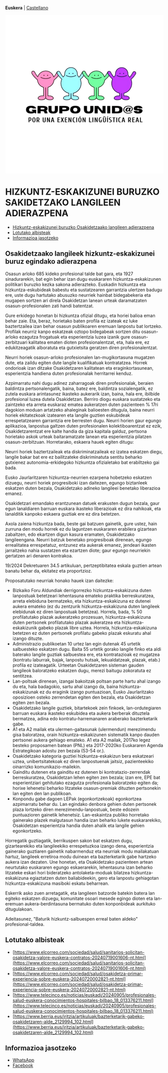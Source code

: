 **Euskera** | [Castellano](es)

<img src="grupos-unidos.png" alt="Grupos unidos, por una exección lingüística real" width="600">

# HIZKUNTZ-ESKAKIZUNEI BURUZKO SAKIDETZAKO LANGILEEN ADIERAZPENA 

* [Hizkuntz-eskakizunei buruzko Osakidetzaako langileen adierazpena](#hizkuntz-eskakizunei-buruzko-osakidetzaako-langileen-adierazpena)
* [Lotutako albisteak](#lotutako-albisteak)
* [Informazioa jasotzeko](#informazioa-jasotzeko)

## Osakidetzaako langileek hizkuntz-eskakizunei buruz egindako adierazpena

Osasun arloko 685 kideko profesional talde bat gara, eta 1927 sinadurarekin, bat egin behar izan dugu euskararen hizkuntza-eskakizunen politikari buruzko kezka sakona adierazteko. Euskadin hizkuntza eta hizkuntza-eskubideak babestu eta sustatzearen garrantzia ulertzen badugu ere, uste dugu hartutako abusuzko neurriek hainbat bidegabekeria eta mugapen sortzen ari direla Osakidetzan lanean urteak daramatzaten osasun-profesionalen zati handi batentzat.

Gure erkidego honetan bi hizkuntza ofizial ditugu, eta horiei balioa eman behar zaie. Eta, beraz, horietako baten profila ez izateak ez luke baztertzailea izan behar osasun publikoaren eremuan lanpostu bat lortzeko. Profilak neurriz kanpo eskatzeak oztopo bidegabeak sortzen ditu osasun-arloko ezagutza frogatuak eta esperientzia luzea izanik gure osasun-zerbitzuari kalitatea ematen dioten profesionalentzat, eta, hala ere, ez edukitzeagatik alboratuta eta gutxietsita geratzen diren profesionalentzat.

Neurri horiek osasun-arloko profesionalen lan-mugikortasuna mugatzen dute, eta zaildu egiten dute langile kualifikatuak kontratatzea. Horrek ondorioak izan ditzake Osakidetzaren kalitatean eta eraginkortasunean, esperientzia handiena duten profesionalak herritarrei kenduz.

Azpimarratu nahi dugu adinez zaharragoak diren profesionalak, beraien baldintza pertsonalengatik, baina, batez ere, baldintza sozialengatik, ez zutela euskara arintasunez ikasteko aukerarik izan, baina, hala ere, ibilbide profesional luzea dutela Osakidetzan. Berriro diogu euskara sustatzeko eta zaintzeko eta arreta euskaraz ematea aukeratzen duten pazienteen % 17ri dagokion moduan artatzeko ahaleginak balioesten ditugula, baina neurri horiek ekitatezkoak izatearen eta langile guztien eskubideak errespetatzearen garrantzia ere berresten dugu. Neurri horien gaur egungo aplikazioa, lanpostua galtzen duten profesionalen kolektiboarentzat ez ezik, Osakidetzarentzat ere kalte handia da giza kapitala galduz, pertsona horietako askok urteak baitaramatzate lanean eta esperientzia pilatzen osasun-zerbitzuan. Horretarako, eskaera hauek egiten ditugu:

Neurri horiek baztertzaileak eta diskriminatzaileak ez izatea eskatzen diegu, langile bakar bat ere ez bailitzateke diskriminatuta sentitu beharko gutxienez autonomia-erkidegoko hizkuntza ofizialetako bat erabiltzeko gai bada.

Eusko Jaurlaritzaren hizkuntza-neurrien ezarpena hobetzeko eskatzen dizuegu, neurri horiek progresiboki izan daitezen, egungo biztanleek eskatzen duten bezala, Osakidetzako adineko langileei benetako liberazioa emanez.

Osakidetzari emandako erantzunean datuek erakusten dugun bezala, gaur egun lanaldiaren barruan euskara ikasteko liberazioak ez dira nahikoak, eta lanalditik kanpoko eskaera guztiak ere ez dira betetzen.

Axola zaiena hizkuntza bada, beste gai batzuen gainetik, gure ustez, hain zurruna den modu horrek ez du laguntzen euskararen erabilera gizartean zabaltzen, edo ekartzen digun kasura eramaten, Osakidetzako langileengana. Neurri batzuk benetako progresiboak direnean, egungo errealitatea errespetatuz, entzunez eta aukerak emanez, jendeari ikasten jarraitzeko nahia sustatzen eta ezartzen diote; gaur egungo neurriekin gertatzen ari denaren kontrakoa.

19/2024 Dekretuaren 34.5 artikuluan, pertzeptibitatea eskala guztien artean banatu behar da, ekitatez eta proportzioz.

Proposatutako neurriak honako hauek izan daitezke:

* Bizkaiko Foru Aldundiak derrigorrezko hizkuntza-eskakizuna duten lanpostuak betetzeari lehentasuna emateko praktika berreskuratzea, arreta elebiduna bermatzeko, eta hizkuntza-eskakizuna ez dutenei aukera emateko (ez du zentzurik hizkuntza-eskakizuna duten langileek elebidunak ez diren lanpostuak betetzea). Horrela, bada, % 50 profilatutako plazak aukeratzeko prozesuan, hizkuntza-eskakizuna duten pertsonek profilatutako plazak aukeratzea eta hizkuntza-eskakizunik gabeko plazak libre uztea. Horrela, hizkuntza-eskakizuna betetzen ez duten pertsonek profilatu gabeko plazak eskuratu ahal izango dituzte.
* Administrazio publikoetan 10 urtez lan egin dutenak 45 urtetik salbuesteko eskatzen dugu. Baita 55 urtetik gorako langile finko eta aldi baterako langile guztiak salbuestea ere, eta kontratazioak ez mugatzea (kontratu laburrak, bajak, lanpostu hutsak, lekualdatzeak, plazak, etab.) profila ez izateagatik. Urteetan Osakidetzaren sisteman gauden langileok baloratzeko eskatzen dugu, merezi baitugu zokoratuta ez sentitzea.
* Lan-poltsak direnean, izangai bakoitzak poltsan parte hartu ahal izango du eta, hala badagokio, sartu ahal izango da, baina hizkuntza-eskakizunak ez du eraginik izango puntuazioan, Eusko Jaurlaritzako oposizioen osteko zerrendetan egiten den bezala, eta Osakidetzan egiten zen bezala.
* Osakidetzako langile guztiek, bitartekoek zein finkoek, lan-ordutegiaren barruan euskara ikasteko eskubidea eta aukera berberak dituztela bermatzea, adina edo kontratu-harremanaren araberako bazterketarik gabe.
* A1 eta A2 mailak eta ulermen-gaitasunak (ulermendun) merezimendu gisa baloratzea, orain hizkuntza-eskakizunen sistematik kanpo dauden pertsonei aukera gehiago emateko. A1 eta A2 mailak, 2017ko legez besteko proposamen batean (PNL) eta 2017-2020ko Euskararen Agenda Estrategikoan adostu zen bezala (53-54 or.).
* Osakidetzako kategoria guztiei hizkuntza-eskakizun bera eskatzeari uztea, unibertsitatekoak ez diren lanpostuenak jaitsiz, pazienteekiko oinarrizko komunikazio-mailekin.
* Gainditu dutenen eta gainditu ez dutenen bi kontratazio-zerrendak berreskuratzea, Osakidetzan lehen egiten zen bezala; izan ere, EPE bat esperientziari gehitutako ezagutza profesionala baloratzeko egiten da; horixe lehenetsi beharko litzateke osasun-premiak dituzten pertsonekin lan egiten den lan publikoan.
* Konpondu gabe dagoen LEPak (egonkortzekoak) egonkortzea azpimarratu behar du. Lan egindako denbora gehien duten pertsonek plaza lortzeko diren merezimendu-lanpostuak, beste edozein puntuazioren gainetik lehenetsiz. Lan-eskaintza publiko horretako gainerako plazek malgutasun handia izan beharko lukete euskararekiko, Osakidetzan esperientzia handia duten ahalik eta langile gehien egonkortzeko.

Horregatik guztiagatik, berrikuspen sakon bat eskatzen dugu, gizartearekiko eta langileekiko errespetuzkoa izango dena, esperientzia gainerako guztiaren gainetik nabarmenduz eta neurriak modu mailakatuan hartuz, langileek erretiroa modu duinean eta bazterketarik gabe hartzeko aukera izan dezaten. Une honetan, eta Osakidetzako pazienteen artean neurtutako euskararen egungo eskaerarekin, lehentasuna izan beharko litzateke eskari hori bideratzeko antolaketa-moduak bilatzea hizkuntza-eskakizuna egiaztatzen duten baliabideekin, gero eta lanpostu gehiagotan hizkuntza-eskakizuna masiboki eskatu beharrean.

Eskerrik asko zuen arretagatik, eta langileen batzorde batekin batera lan egiteko eskatzen dizuegu, komunitate osoari mesede egingo dioten eta lan-eremuan aukera-berdintasuna bermatuko duten konponbideak aurkituko ditugulakoan.

Adeitasunez,
"Baturik hizkuntz-salbuespen erreal baten aldeko" profesional-taldea.


## Lotutako albisteak

* [https://www.elcorreo.com/sociedad/salud/sanitarios-solicitan-osakidetza-valore-euskera-contratos-20240719001606-nt.html](https://www.elcorreo.com/sociedad/salud/sanitarios-solicitan-osakidetza-valore-euskera-contratos-20240719001606-nt.html)
* [https://www.elcorreo.com/sociedad/salud/osakidetza-primar-experiencia-sobre-euskera-20240720002821-nt.html](https://www.elcorreo.com/sociedad/salud/osakidetza-primar-experiencia-sobre-euskera-20240720002821-nt.html)
* [https://www.telecinco.es/noticias/euskadi/20240905/profesionales-salud-euskera-conocimientos-hospitales-bilbao_18_013376211.html](https://www.telecinco.es/noticias/euskadi/20240905/profesionales-salud-euskera-conocimientos-hospitales-bilbao_18_013376211.html)
* [https://www.berria.eus/iritzia/artikuluak/bazterketarik-gabeko-osakidetzaren-alde_2129994_102.html](https://www.berria.eus/iritzia/artikuluak/bazterketarik-gabeko-osakidetzaren-alde_2129994_102.html)

## Informazioa jasotzeko

* [WhatsApp](https://chat.whatsapp.com/J3jWpnjJAWlJm9dGGHl7OH)
* [Facebook](https://www.facebook.com/share/g/FNTci96ehkhQ8vSZ/)


<meta property="og:title" content="convivencialinguisticaosakidetza">
<style>
h1:nth-child(1) {
  visibility: hidden;
  line-height: 0;
}
.pressbutton {
    border: none;
    padding: 15px 32px;
    text-decoration: none;
    display: inline-block;
    font-size: 16px;
    border-radius: 20px;
}
.footer{ display:none}
</style>
